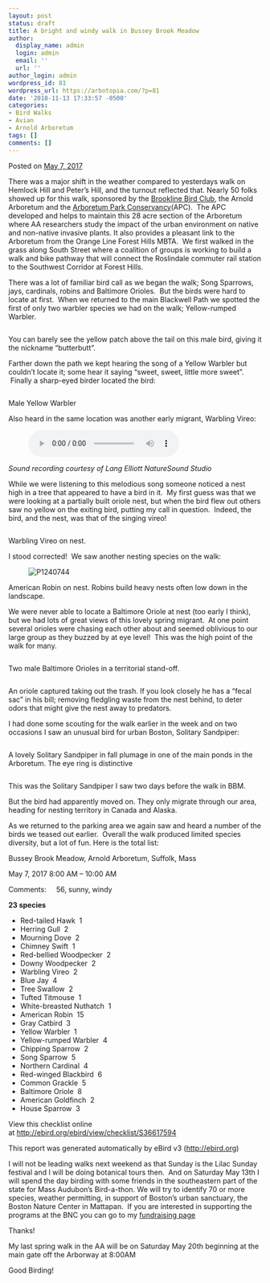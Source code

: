 ```yaml
---
layout: post
status: draft
title: A bright and windy walk in Bussey Brook Meadow
author:
  display_name: admin
  login: admin
  email: ''
  url: ''
author_login: admin
wordpress_id: 81
wordpress_url: https://arbotopia.com/?p=81
date: '2018-11-13 17:33:57 -0500'
categories:
- Bird Walks
- Avian
- Arnold Arboretum
tags: []
comments: []
---
```

<p><!-- wp:paragraph --></p>
<p>Posted on&nbsp;<a href="https://web.archive.org/web/20170912192551/http://www.arbotopia.com/a-bright-and-windy-walk-in-bussey-brook-meadow/">May 7, 2017</a></p>
<p><!-- /wp:paragraph --></p>
<p><!-- wp:paragraph --></p>
<p>There was a major shift in the weather compared to yesterdays walk on Hemlock Hill and Peter&rsquo;s Hill, and the turnout reflected that. Nearly 50 folks showed up for this walk, sponsored by the&nbsp;<a href="http://www.brooklinebirdclub.org/">Brookline Bird Club</a>, the Arnold Arboretum and the&nbsp;<a href="https://web.archive.org/web/20170912192551/http://www.arboretumparkconservancy.org/">Arboretum Park Conservancy</a>(APC). &nbsp;The APC developed and helps to maintain this 28 acre section of the Arboretum where AA researchers study the impact of the urban environment on native and non-native invasive&nbsp;plants. It also provides a pleasant link to the Arboretum from&nbsp;the Orange Line Forest Hills MBTA. &nbsp;We first walked in the grass along&nbsp;South Street where a coalition of groups is working to build a walk and bike pathway that&nbsp;will connect the Roslindale commuter rail station to the Southwest Corridor at Forest Hills.</p>
<p><!-- /wp:paragraph --></p>
<p><!-- wp:paragraph --></p>
<p>There was a lot of familiar bird call as we began the walk; Song Sparrows, jays, cardinals, robins and Baltimore Orioles. &nbsp;But the birds were hard to locate at first. &nbsp;When we returned to the main Blackwell Path we spotted the first of only two warbler species we had on the walk; Yellow-rumped Warbler.</p>
<p><!-- /wp:paragraph --></p>
<p><!-- wp:image {"id":120} --></p>
<figure class="wp-block-image"><img src="https://arbotopia.com/wp-content/uploads/2018/11/P1120856.jpg" alt="" class="wp-image-120"/></figure>
<p><!-- /wp:image --></p>
<p><!-- wp:paragraph --></p>
<p>You can barely see the yellow patch above the tail on this male bird, giving it the nickname &ldquo;butterbutt&rdquo;.</p>
<p><!-- /wp:paragraph --></p>
<p><!-- wp:paragraph --></p>
<p>Farther down the path we kept hearing the song of a Yellow Warbler but couldn&rsquo;t locate it; some hear&nbsp;it saying &ldquo;sweet, sweet, little more sweet&rdquo;. &nbsp;Finally a sharp-eyed birder located the bird:</p>
<p><!-- /wp:paragraph --></p>
<p><!-- wp:image {"id":121} --></p>
<figure class="wp-block-image"><img src="https://arbotopia.com/wp-content/uploads/2018/11/P1080518_1.jpg" alt="" class="wp-image-121"/></figure>
<p><!-- /wp:image --></p>
<p><!-- wp:paragraph --></p>
<p>Male Yellow Warbler</p>
<p><!-- /wp:paragraph --></p>
<p><!-- wp:paragraph --></p>
<p>Also heard in the same location was another early migrant, Warbling Vireo:</p>
<p><!-- /wp:paragraph --></p>
<p><!-- wp:audio {"id":196} --></p>
<figure class="wp-block-audio"><audio controls src="https://arbotopia.com/wp-content/uploads/2018/11/Warbling-vireo-1.mp3"></audio></figure>
<p><!-- /wp:audio --></p>
<p><!-- wp:paragraph --></p>
<p><em>Sound recording courtesy of&nbsp;Lang Elliott NatureSound Studio﻿</em></p>
<p><!-- /wp:paragraph --></p>
<p><!-- wp:paragraph --></p>
<p>While we were listening to this melodious song someone noticed a nest high in a tree that appeared to have a bird in it. &nbsp;My first guess was that we were looking at a partially built oriole nest, but when the bird flew out others saw no yellow on the&nbsp;exiting bird,&nbsp;putting my call in question. &nbsp;Indeed, the bird, and the nest, was that of the singing vireo!</p>
<p><!-- /wp:paragraph --></p>
<p><!-- wp:image {"id":122} --></p>
<figure class="wp-block-image"><img src="https://arbotopia.com/wp-content/uploads/2018/11/P1280042.jpg" alt="" class="wp-image-122"/></figure>
<p><!-- /wp:image --></p>
<p><!-- wp:paragraph --></p>
<p>Warbling Vireo on nest.</p>
<p><!-- /wp:paragraph --></p>
<p><!-- wp:paragraph --></p>
<p>I stood corrected! &nbsp;We saw another nesting species on the walk:</p>
<p><!-- /wp:paragraph --></p>
<p><!-- wp:image {"id":1095} --></p>
<figure class="wp-block-image"><img src="https://web.archive.org/web/20170912192551im_/http://www.arbotopia.com/wp-content/uploads/2015/05/P1240744.jpg" alt="P1240744" class="wp-image-1095"/></figure>
<p><!-- /wp:image --></p>
<p><!-- wp:paragraph --></p>
<p>American Robin on nest. Robins build heavy nests often low down in the landscape.</p>
<p><!-- /wp:paragraph --></p>
<p><!-- wp:paragraph --></p>
<p>We were never able to locate a Baltimore Oriole at nest (too early I think), but we had lots of great views of this lovely spring migrant. &nbsp;At one point several orioles were chasing each other about and seemed oblivious to our large group as they buzzed by at eye level! &nbsp;This was the high point of the walk for many.</p>
<p><!-- /wp:paragraph --></p>
<p><!-- wp:image {"id":123} --></p>
<figure class="wp-block-image"><img src="https://arbotopia.com/wp-content/uploads/2018/11/P1160016.jpg" alt="" class="wp-image-123"/></figure>
<p><!-- /wp:image --></p>
<p><!-- wp:paragraph --></p>
<p>Two male Baltimore Orioles in a territorial stand-off.</p>
<p><!-- /wp:paragraph --></p>
<p><!-- wp:image {"id":124} --></p>
<figure class="wp-block-image"><img src="https://arbotopia.com/wp-content/uploads/2018/11/P1030030.jpg" alt="" class="wp-image-124"/></figure>
<p><!-- /wp:image --></p>
<p><!-- wp:paragraph --></p>
<p>An oriole captured taking out the trash. If you look closely he has a &ldquo;fecal sac&rdquo; in his bill; removing fledgling waste from the nest behind, to deter odors that might give the nest away to predators.</p>
<p><!-- /wp:paragraph --></p>
<p><!-- wp:paragraph --></p>
<p>I had done some scouting for the walk earlier in&nbsp;the week and on two occasions I saw an unusual bird for urban Boston, Solitary Sandpiper:</p>
<p><!-- /wp:paragraph --></p>
<p><!-- wp:image {"id":125} --></p>
<figure class="wp-block-image"><img src="https://arbotopia.com/wp-content/uploads/2018/11/P1020469.jpg" alt="" class="wp-image-125"/></figure>
<p><!-- /wp:image --></p>
<p><!-- wp:paragraph --></p>
<p>A lovely Solitary Sandpiper in fall plumage in one of the main ponds in the Arboretum. The eye ring is distinctive</p>
<p><!-- /wp:paragraph --></p>
<p><!-- wp:image {"id":126} --></p>
<figure class="wp-block-image"><img src="https://arbotopia.com/wp-content/uploads/2018/11/P1160036.jpg" alt="" class="wp-image-126"/></figure>
<p><!-- /wp:image --></p>
<p><!-- wp:paragraph --></p>
<p>This was the Solitary Sandpiper I saw two days before the walk in BBM.</p>
<p><!-- /wp:paragraph --></p>
<p><!-- wp:paragraph --></p>
<p>But the bird had apparently moved on. They only migrate through our area, heading for nesting territory in Canada and Alaska.</p>
<p><!-- /wp:paragraph --></p>
<p><!-- wp:paragraph --></p>
<p>As we returned to the parking area we again saw and heard a number of the birds we teased out earlier. &nbsp;Overall the walk produced limited species diversity, but a lot of fun. Here is the total list:</p>
<p><!-- /wp:paragraph --></p>
<p><!-- wp:paragraph --></p>
<p>Bussey Brook Meadow, Arnold Arboretum, Suffolk, Mass</p>
<p><!-- /wp:paragraph --></p>
<p><!-- wp:paragraph --></p>
<p>May 7, 2017 8:00 AM &ndash; 10:00 AM</p>
<p><!-- /wp:paragraph --></p>
<p><!-- wp:paragraph --></p>
<p>Comments: &nbsp;&nbsp;&nbsp;&nbsp;56, sunny, windy</p>
<p><!-- /wp:paragraph --></p>
<p><!-- wp:paragraph --></p>
<p><strong>23 species</strong></p>
<p><!-- /wp:paragraph --></p>
<p><!-- wp:list --></p>
<ul>
<li>Red-tailed Hawk &nbsp;1</li>
<li>Herring Gull &nbsp;2</li>
<li>Mourning Dove &nbsp;2</li>
<li>Chimney Swift &nbsp;1</li>
<li>Red-bellied Woodpecker &nbsp;2</li>
<li>Downy Woodpecker &nbsp;2</li>
<li>Warbling Vireo &nbsp;2</li>
<li>Blue Jay &nbsp;4</li>
<li>Tree Swallow &nbsp;2</li>
<li>Tufted Titmouse &nbsp;1</li>
<li>White-breasted Nuthatch &nbsp;1</li>
<li>American Robin &nbsp;15</li>
<li>Gray Catbird &nbsp;3</li>
<li>Yellow Warbler &nbsp;1</li>
<li>Yellow-rumped Warbler &nbsp;4</li>
<li>Chipping Sparrow &nbsp;2</li>
<li>Song Sparrow &nbsp;5</li>
<li>Northern Cardinal &nbsp;4</li>
<li>Red-winged Blackbird &nbsp;6</li>
<li>Common Grackle &nbsp;5</li>
<li>Baltimore Oriole &nbsp;8</li>
<li>American Goldfinch &nbsp;2</li>
<li>House Sparrow &nbsp;3</li>
</ul>
<p><!-- /wp:list --></p>
<p><!-- wp:paragraph --></p>
<p>View this checklist online at&nbsp;<a href="https://web.archive.org/web/20170912192551/http://ebird.org/ebird/view/checklist/S36617594">http://ebird.org/ebird/view/checklist/S36617594</a></p>
<p><!-- /wp:paragraph --></p>
<p><!-- wp:paragraph --></p>
<p>This report was generated automatically by eBird v3 (<a href="https://web.archive.org/web/20170912192551/http://ebird.org/">http://ebird.org</a>)</p>
<p><!-- /wp:paragraph --></p>
<p><!-- wp:paragraph --></p>
<p>I will not be leading walks next weekend as that Sunday is the Lilac Sunday festival and I will be doing botanical tours then. &nbsp;And on Saturday May 13th I will spend the day birding with some friends in the southeastern part of the state for Mass Audubon&rsquo;s Bird-a-thon. We will try to identify 70 or more species, weather permitting, in support of Boston&rsquo;s urban sanctuary, the Boston Nature Center in Mattapan. &nbsp;If you are interested in supporting the programs at the BNC you can go to my&nbsp;<a href="https://web.archive.org/web/20170912192551/https://goo.gl/vBoKGt">fundraising page</a></p>
<p><!-- /wp:paragraph --></p>
<p><!-- wp:paragraph --></p>
<p>Thanks!</p>
<p><!-- /wp:paragraph --></p>
<p><!-- wp:paragraph --></p>
<p>My last spring walk in the AA will be on Saturday May 20th beginning at the main gate off the Arborway at 8:00AM</p>
<p><!-- /wp:paragraph --></p>
<p><!-- wp:paragraph --></p>
<p>Good Birding!<br></p>
<p><!-- /wp:paragraph --></p>
